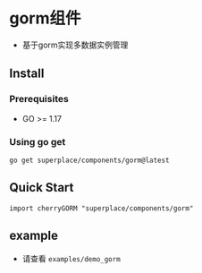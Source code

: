 # gorm组件
- 基于gorm实现多数据实例管理

## Install

### Prerequisites
- GO >= 1.17

### Using go get
```
go get superplace/components/gorm@latest
```


## Quick Start
```
import cherryGORM "superplace/components/gorm"
```

## example
- 请查看 `examples/demo_gorm`